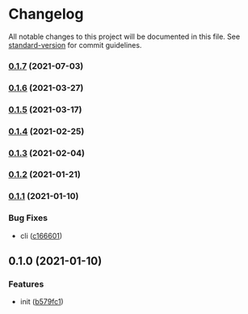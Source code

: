 # Changelog

All notable changes to this project will be documented in this file. See [standard-version](https://github.com/conventional-changelog/standard-version) for commit guidelines.

### [0.1.7](https://github.com/UniversalNotification/universal-notification-js/compare/v0.1.6...v0.1.7) (2021-07-03)

### [0.1.6](https://github.com/UniversalNotification/universal-notification-js/compare/v0.1.5...v0.1.6) (2021-03-27)

### [0.1.5](https://github.com/UniversalNotification/universal-notification-js/compare/v0.1.4...v0.1.5) (2021-03-17)

### [0.1.4](https://github.com/UniversalNotification/universal-notification-js/compare/v0.1.3...v0.1.4) (2021-02-25)

### [0.1.3](https://github.com/UniversalNotification/universal-notification-js/compare/v0.1.2...v0.1.3) (2021-02-04)

### [0.1.2](https://github.com/UniversalNotification/universal-notification-js/compare/v0.1.1...v0.1.2) (2021-01-21)

### [0.1.1](https://github.com/UniversalNotification/universal-notification-js/compare/v0.1.0...v0.1.1) (2021-01-10)


### Bug Fixes

* cli ([c166601](https://github.com/UniversalNotification/universal-notification-js/commit/c1666010e1594b0a1d05ef8877a5acce9ebf04ec))

## 0.1.0 (2021-01-10)


### Features

* init ([b579fc1](https://github.com/UniversalNotification/universal-notification-js/commit/b579fc1e1c7514c1142f2f4a472bf639e11661f4))

